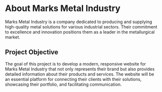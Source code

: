 # About Marks Metal Industry

Marks Metal Industry is a company dedicated to producing and supplying high-quality metal solutions for various industrial sectors. Their commitment to excellence and innovation positions them as a leader in the metallurgical market.

## Project Objective

The goal of this project is to develop a modern, responsive website for Marks Metal Industry that not only represents their brand but also provides detailed information about their products and services. The website will be an essential platform for connecting their clients with their solutions, showcasing their portfolio, and facilitating communication.
